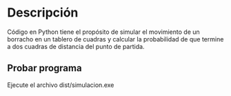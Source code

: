 # Descripción
Código en Python tiene el propósito de simular el movimiento de un borracho en un tablero de cuadras y calcular la probabilidad de que termine a dos cuadras de distancia del punto de partida.

## Probar programa
Ejecute el archivo dist/simulacion.exe

